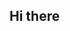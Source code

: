 ## Hi there 



<!--
**sorry-magician/sorry-magician** is a ✨ _special_ ✨ repository because its `README.md` (this file) appears on your GitHub profile.

I am Sorry-Magician
 A.K.A Arnav Agarwal

 I am a freshman at Northeastern University
 Pursuing a degree in Computer Science
